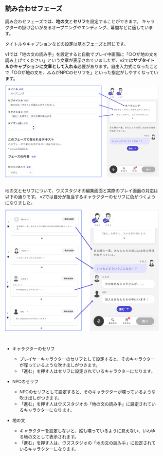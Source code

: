 ## 読み合わせフェーズ

読み合わせフェーズでは、**地の文**と**セリフ**を設定することができます。
キャラクターの掛け合いがあるオープニングやエンディング、幕間などに適しています。
<br>

タイトルやキャプションなどの設定は[基本フェーズ](./discussion.md)と同じです。
<br>

v1では「地の文の読み手」を設定すると自動でプレイ中画面に「○○が地の文を読み上げてください」という文章が表示されていましたが、v2では**サブタイトルかキャプションに文章として入れる**必要があります。自由入力式になったことで「○○が地の文を、△△がNPCのセリフを」といった指定がしやすくなっています。

![](../../images/script1.png)

<br>
地の文とセリフについて、ウズスタジオの編集画面と実際のプレイ画面の対応は以下の通りです。
v2では自分が担当するキャラクターのセリフに色がつくようになりました。

![](../../images/script2.png)

<br>

- キャラクターのセリフ
  - プレイヤーキャラクターのセリフとして設定すると、そのキャラクターが喋っているような吹き出しがつきます。
  - 「進む」を押す人はセリフに設定されているキャラクターになります。

- NPCのセリフ
  - NPCのセリフとして設定すると、そのキャラクターが喋っているような吹き出しがつきます。
  - 「進む」を押す人はウズスタジオの「地の文の読み手」に設定されているキャラクターになります。

- 地の文
  - キャラクターを設定しないと、誰も喋っているように見えない、いわゆる地の文として表示されます。
  - 「進む」を押す人は、ウズスタジオの「地の文の読み手」に設定されているキャラクターになります。